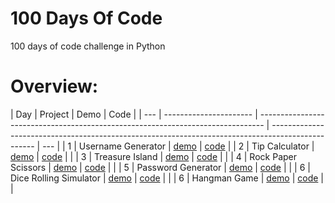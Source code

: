 # 100 Days Of Code

100 days of code challenge in Python

# Overview:

| Day | Project                | Demo                                                                            | Code                                                                                              |
| --- | ---------------------- | ------------------------------------------------------------------------------- | ------------------------------------------------------------------------------------------------- | --- |
| 1   | Username Generator     | [demo](https://github.com/dylanbuchi/100-days-of-code/tree/main/src/day_1#demo) | [code](https://github.com/dylanbuchi/100-days-of-code/blob/main/src/day_1/username_generator.py)  |
| 2   | Tip Calculator         | [demo](https://github.com/dylanbuchi/100-days-of-code/tree/main/src/day_2#demo) | [code](https://github.com/dylanbuchi/100-days-of-code/blob/main/src/day_2/tip_calculator.py)      |     |
| 3   | Treasure Island        | [demo](https://github.com/dylanbuchi/100-days-of-code/tree/main/src/day_3#demo) | [code](https://github.com/dylanbuchi/100-days-of-code/blob/main/src/day_3/treasure_island.py)     |     |
| 4   | Rock Paper Scissors    | [demo](https://github.com/dylanbuchi/100-days-of-code/tree/main/src/day_4#demo) | [code](https://github.com/dylanbuchi/100-days-of-code/blob/main/src/day_4/rock_paper_scissors.py) |     |
| 5   | Password Generator     | [demo](https://github.com/dylanbuchi/100-days-of-code/tree/main/src/day_5#demo) | [code](https://github.com/dylanbuchi/100-days-of-code/blob/main/src/day_5/password_generator.py)  |     |
| 6   | Dice Rolling Simulator | [demo](https://github.com/dylanbuchi/100-days-of-code/tree/main/src/day_6#demo) | [code](https://github.com/dylanbuchi/100-days-of-code/blob/main/src/day_6/dice_rolling.py)        |     |
| 6   | Hangman Game           | [demo](https://github.com/dylanbuchi/100-days-of-code/tree/main/src/day_7#demo) | [code](https://github.com/dylanbuchi/100-days-of-code/blob/main/src/day_7/hangman.py)             |     |
